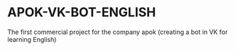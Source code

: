 # APOK-VK-BOT-ENGLISH
The first commercial project for the company apok (creating a bot in VK for learning English)
